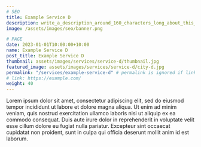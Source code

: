 ```yaml
---
# SEO
title: Example Service D
description: write_a_description_around_160_characters_long_about_this_SERVICE
image: /assets/images/seo/banner.png

# PAGE
date: 2023-01-01T10:00:00+10:00
name: Example Service D
post_title: Example Service D
thumbnail: assets/images/services/service-d/thumbnail.jpg
featured_image: assets/images/services/service-d/city-d.jpg
permalink: "/services/example-service-d" # permalink is ignored if link is enabled
# link: https://example.com/
weight: 40
---
```


Lorem ipsum dolor sit amet, consectetur adipiscing elit, sed do eiusmod tempor incididunt ut labore et dolore magna aliqua. Ut enim ad minim veniam, quis nostrud exercitation ullamco laboris nisi ut aliquip ex ea commodo consequat. Duis aute irure dolor in reprehenderit in voluptate velit esse cillum dolore eu fugiat nulla pariatur. Excepteur sint occaecat cupidatat non proident, sunt in culpa qui officia deserunt mollit anim id est laborum.